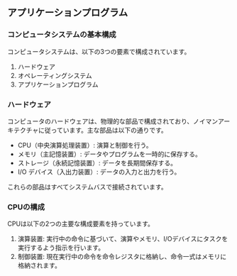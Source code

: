 ## アプリケーションプログラム

### コンピュータシステムの基本構成

コンピュータシステムは、以下の3つの要素で構成されています。

1. ハードウェア
2. オペレーティングシステム
3. アプリケーションプログラム

### ハードウェア

コンピュータのハードウェアは、物理的な部品で構成されており、ノイマンアーキテクチャに従っています。主な部品は以下の通りです。

- CPU（中央演算処理装置）: 演算と制御を行う。
- メモリ（主記憶装置）: データやプログラムを一時的に保存する。
- ストレージ（永続記憶装置）: データを長期間保存する。
- I/O デバイス（入出力装置）: データの入力と出力を行う。


これらの部品はすべてシステムバスで接続されています。


### CPUの構成

CPUは以下の2つの主要な構成要素を持っています。

1. 演算装置: 実行中の命令に基づいて、演算やメモリ、I/Oデバイスにタスクを実行するよう指示を行います。
2. 制御装置: 現在実行中の命令を命令レジスタに格納し、命令一式はメモリに格納されます。


